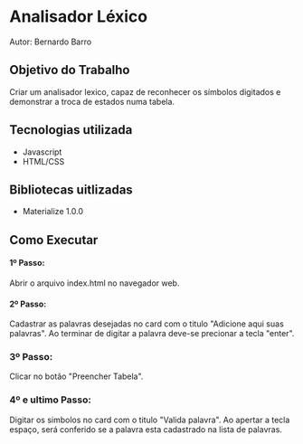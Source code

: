 # Analisador Léxico

Autor: Bernardo Barro

## Objetivo do Trabalho

Criar um analisador lexico, capaz de reconhecer os símbolos digitados e demonstrar a troca de estados numa tabela.

## Tecnologias utilizada

- Javascript
- HTML/CSS

## Bibliotecas uitlizadas

- Materialize 1.0.0

## Como Executar

#### 1º Passo:
  Abrir o arquivo index.html no navegador web.

#### 2º Passo:
  Cadastrar as palavras desejadas no card com o titulo "Adicione aqui suas palavras". Ao terminar de digitar a palavra deve-se precionar a tecla "enter".

### 3º Passo:
  Clicar no botão "Preencher Tabela".

### 4º e ultimo Passo:
 Digitar os simbolos no card com o titulo "Valida palavra". Ao apertar a tecla espaço, será conferido se a palavra esta cadastrado na lista de palavras.
 


